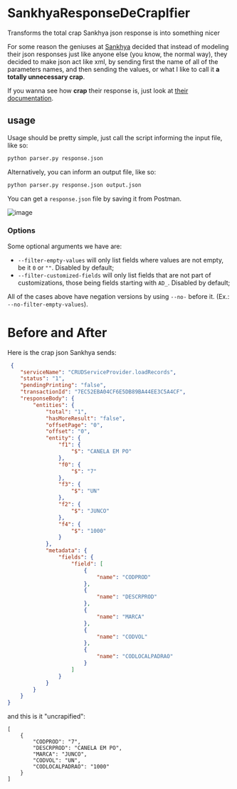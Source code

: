 # SankhyaResponseDeCrapIfier
Transforms the total crap Sankhya json response is into something nicer

For some reason the geniuses at [Sankhya](https://www.sankhya.com.br) decided that instead of modeling their json responses just like anyone else (you know, the normal way), they decided to make json act like xml, by sending first the name of all of the parameters names, and then sending the values, or what I like to call it **a totally unnecessary crap**.

If you wanna see how **crap** their response is, just look at [their documentation](https://developer.sankhya.com.br/reference/get_produto).


## usage

Usage should be pretty simple, just call the script informing the input file, like so:
```bash
python parser.py response.json
```
Alternatively, you can inform an output file, like so:
```bash
python parser.py response.json output.json
```

You can get a `response.json` file by saving it from Postman.

![image](https://github.com/kabessao/SankhyaResponseDeCrapIfier/assets/22626848/9ebfa0ee-c8ac-4a4e-94bf-99778a2ff2dd)


### Options

Some optional arguments we have are:
* `--filter-empty-values` will only list fields where values are not empty, be it `0` or `""`. Disabled by default;
* `--filter-customized-fields` will only list fields that are not part of customizations, those being fields starting with `AD_`. Disabled by default;

All of the cases above have negation versions by using `--no-` before it. (Ex.: `--no-filter-empty-values`).


# Before and After

Here is the crap json Sankhya sends:
```json
 {
    "serviceName": "CRUDServiceProvider.loadRecords",
    "status": "1",
    "pendingPrinting": "false",
    "transactionId": "7EC52EBA04CF6E5DB89BA44EE3C5A4CF",
    "responseBody": {
        "entities": {
            "total": "1",
            "hasMoreResult": "false",
            "offsetPage": "0",
            "offset": "0",
            "entity": {
                "f1": {
                    "$": "CANELA EM PO"
                },
                "f0": {
                    "$": "7"
                },
                "f3": {
                    "$": "UN"
                },
                "f2": {
                    "$": "JUNCO"
                },
                "f4": {
                    "$": "1000"
                }
            },
            "metadata": {
                "fields": {
                    "field": [
                        {
                            "name": "CODPROD"
                        },
                        {
                            "name": "DESCRPROD"
                        },
                        {
                            "name": "MARCA"
                        },
                        {
                            "name": "CODVOL"
                        },
                        {
                            "name": "CODLOCALPADRAO"
                        }
                    ]
                }
            }
        }
    }
}
```

and this is it "uncrapified":
```shell
[
    {
        "CODPROD": "7",
        "DESCRPROD": "CANELA EM PO",
        "MARCA": "JUNCO",
        "CODVOL": "UN",
        "CODLOCALPADRAO": "1000"
    }
]
```
